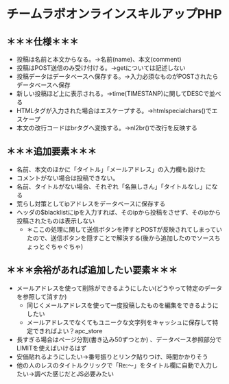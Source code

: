 # チームラボオンラインスキルアップPHP

## ＊＊＊仕様＊＊＊  
- 投稿は名前と本文からなる。->名前(name)、本文(comment)  
- 投稿はPOST送信のみ受け付ける。->getについては記述しない  
- 投稿データはデータベースへ保存する。->入力必須なものがPOSTされたらデータベースへ保存  
- 新しい投稿ほど上に表示される。->time(TIMESTANP)に関してDESCで並べる  
- HTMLタグが入力された場合はエスケープする。->htmlspecialchars()でエスケープ  
- 本文の改行コードはbrタグへ変換する。->nl2br()で改行を反映する

## ＊＊＊追加要素＊＊＊  
- 名前、本文のほかに「タイトル」「メールアドレス」の入力欄も設けた  
- コメントがない場合は投稿できない。  
- 名前、タイトルがない場合、それぞれ「名無しさん」「タイトルなし」になる  
- 荒らし対策としてipアドレスをデータベースに保存する  
- ヘッダの$blacklistにipを入力すれば、そのipから投稿をさせず、そのipから投稿されたものは表示しない  
	- ＊ここの処理に関して送信ボタンを押すとPOSTが反映されてしまっていたので、送信ボタンを隠すことで解決する(後から追加したのでソースちょっとぐちゃぐちゃ)

## ＊＊＊余裕があれば追加したい要素＊＊＊  
- メールアドレスを使って削除ができるようにしたい(どうやって特定のデータを参照して消すか)  
	- 同じくメールアドレスを使って一度投稿したものを編集をできるようにしたい  
	- メールアドレスでなくてもユニークな文字列をキャッシュに保存して特定できればよい？apc_store  
- 長すぎる場合はページ分割(書き込み50ずつとか)  、データベース参照部分でLIMITを使えばいけるはず  
- 安価貼れるようにしたい→番号振りとリンク貼りつけ、時間かかりそう  
- 他の人のレスのタイトルクリックで「Re:～」をタイトル欄に自動で入力したい→調べた感じだとJS必要みたい  
